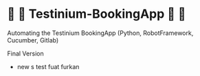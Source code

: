  # :fallen_leaf: :leaves: Testinium-BookingApp :leaves: :fallen_leaf:
Automating the Testinium BookingApp  (Python, RobotFramework, Cucumber, Gitlab)

Final Version
- new
s
test
fuat
furkan